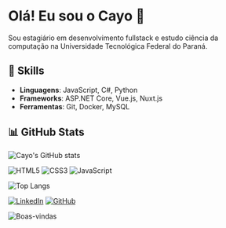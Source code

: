 # Olá! Eu sou o Cayo 👋
Sou estagiário em desenvolvimento fullstack e estudo ciência da computação na Universidade Tecnológica Federal do Paraná.

## 🚀 Skills
- **Linguagens**: JavaScript, C#, Python
- **Frameworks**: ASP.NET Core, Vue.js, Nuxt.js
- **Ferramentas**: Git, Docker, MySQL

## 📊 GitHub Stats
![Cayo's GitHub stats](https://github-readme-stats.vercel.app/api?username=Cayo-Cezar&show_icons=true&theme=radical)

![HTML5](https://img.shields.io/badge/HTML5-%23E34F26.svg?style=for-the-badge&logo=html5&logoColor=white)
![CSS3](https://img.shields.io/badge/CSS3-%231572B6.svg?style=for-the-badge&logo=css3&logoColor=white)
![JavaScript](https://img.shields.io/badge/JavaScript-%23F7DF1E.svg?style=for-the-badge&logo=javascript&logoColor=black)

![Top Langs](https://github-readme-stats.vercel.app/api/top-langs/?username=Cayo-Cezar&layout=compact&theme=radical&langs_count=6&hide=html,css)


[![LinkedIn](https://img.shields.io/badge/LinkedIn-%230077B5.svg?style=for-the-badge&logo=linkedin&logoColor=white)](https://www.linkedin.com/in/cayo-cezar/)
[![GitHub](https://img.shields.io/badge/GitHub-%23121011.svg?style=for-the-badge&logo=github&logoColor=white)](https://github.com/Cayo-Cezar)

![Boas-vindas](https://media.giphy.com/media/dzaUX7CAG0Ihi/giphy.gif)


<!--
**Cayo-Cezar/Cayo-Cezar** is a ✨ _special_ ✨ repository because its `README.md` (this file) appears on your GitHub profile.

Here are some ideas to get you started:

- 🔭 I’m currently working on ...
- 🌱 I’m currently learning ...
- 👯 I’m looking to collaborate on ...
- 🤔 I’m looking for help with ...
- 💬 Ask me about ...
- 📫 How to reach me: ...
- 😄 Pronouns: ...
- ⚡ Fun fact: ...
-->
